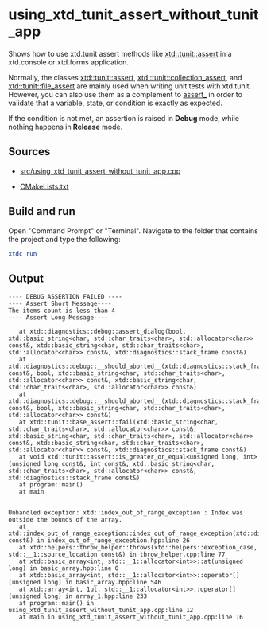 # using_xtd_tunit_assert_without_tunit_app

Shows how to use xtd.tunit assert methods like [xtd::tunit::assert](https://gammasoft71.github.io/xtd/reference_guides/latest/classxtd_1_1tunit_1_1assert) in a xtd.console or xtd.forms application.

Normally, the classes [xtd::tunit::assert](https://gammasoft71.github.io/xtd/reference_guides/latest/classxtd_1_1tunit_1_1assert), [xtd::tunit::collection_assert](https://gammasoft71.github.io/xtd/reference_guides/latest/classxtd_1_1tunit_1_1collection__assert), and [xtd::tunit::file_assert](https://gammasoft71.github.io/xtd/reference_guides/latest/classxtd_1_1tunit_1_1file__assert) are mainly used when writing unit tests with xtd.tunit.
However, you can also use them as a complement to [assert_](https://gammasoft71.github.io/xtd/reference_guides/latest/group__debug.html#gad1e9d87aeb065b1eec47e92a49fd01e9) in order to validate that a variable, state, or condition is exactly as expected.  

If the condition is not met, an assertion is raised in **Debug** mode, while nothing happens in **Release** mode.  

## Sources

* [src/using_xtd_tunit_assert_without_tunit_app.cpp](src/using_xtd_tunit_assert_without_tunit_app.cpp)

* [CMakeLists.txt](CMakeLists.txt)

## Build and run

Open "Command Prompt" or "Terminal". Navigate to the folder that contains the project and type the following:

```cmake
xtdc run
```

## Output

```
---- DEBUG ASSERTION FAILED ----
---- Assert Short Message----
The items count is less than 4
---- Assert Long Message----

   at xtd::diagnostics::debug::assert_dialog(bool, xtd::basic_string<char, std::char_traits<char>, std::allocator<char>> const&, xtd::basic_string<char, std::char_traits<char>, std::allocator<char>> const&, xtd::diagnostics::stack_frame const&)
   at xtd::diagnostics::debug::__should_aborted__(xtd::diagnostics::stack_frame const&, bool, xtd::basic_string<char, std::char_traits<char>, std::allocator<char>> const&, xtd::basic_string<char, std::char_traits<char>, std::allocator<char>> const&)
   at xtd::diagnostics::debug::__should_aborted__(xtd::diagnostics::stack_frame const&, bool, xtd::basic_string<char, std::char_traits<char>, std::allocator<char>> const&)
   at xtd::tunit::base_assert::fail(xtd::basic_string<char, std::char_traits<char>, std::allocator<char>> const&, xtd::basic_string<char, std::char_traits<char>, std::allocator<char>> const&, xtd::basic_string<char, std::char_traits<char>, std::allocator<char>> const&, xtd::diagnostics::stack_frame const&)
   at void xtd::tunit::assert::is_greater_or_equal<unsigned long, int>(unsigned long const&, int const&, xtd::basic_string<char, std::char_traits<char>, std::allocator<char>> const&, xtd::diagnostics::stack_frame const&)
   at program::main()
   at main


Unhandled exception: xtd::index_out_of_range_exception : Index was outside the bounds of the array.
   at xtd::index_out_of_range_exception::index_out_of_range_exception(xtd::diagnostics::stack_frame const&) in index_out_of_range_exception.hpp:line 26
   at xtd::helpers::throw_helper::throws(xtd::helpers::exception_case, std::__1::source_location const&) in throw_helper.cpp:line 77
   at xtd::basic_array<int, std::__1::allocator<int>>::at(unsigned long) in basic_array.hpp:line 0
   at xtd::basic_array<int, std::__1::allocator<int>>::operator[](unsigned long) in basic_array.hpp:line 546
   at xtd::array<int, 1ul, std::__1::allocator<int>>::operator[](unsigned long) in array_1.hpp:line 233
   at program::main() in using_xtd_tunit_assert_without_tunit_app.cpp:line 12
   at main in using_xtd_tunit_assert_without_tunit_app.cpp:line 16
```
